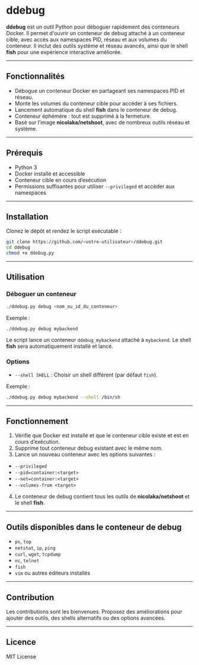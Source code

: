 # ddebug

**ddebug** est un outil Python pour déboguer rapidement des conteneurs Docker. Il permet d'ouvrir un conteneur de debug attaché à un conteneur cible, avec accès aux namespaces PID, réseau et aux volumes du conteneur. Il inclut des outils système et réseau avancés, ainsi que le shell **fish** pour une expérience interactive améliorée.

---

## Fonctionnalités

* Débogue un conteneur Docker en partageant ses namespaces PID et réseau.
* Monte les volumes du conteneur cible pour accéder à ses fichiers.
* Lancement automatique du shell **fish** dans le conteneur de debug.
* Conteneur éphémère : tout est supprimé à la fermeture.
* Basé sur l’image **nicolaka/netshoot**, avec de nombreux outils réseau et système.

---

## Prérequis

* Python 3
* Docker installé et accessible
* Conteneur cible en cours d’exécution
* Permissions suffisantes pour utiliser `--privileged` et accéder aux namespaces

---

## Installation

Clonez le dépôt et rendez le script exécutable :

```bash
git clone https://github.com/<votre-utilisateur>/ddebug.git
cd ddebug
chmod +x ddebug.py
```

---

## Utilisation

### Déboguer un conteneur

```bash
./ddebug.py debug <nom_ou_id_du_conteneur>
```

Exemple :

```bash
./ddebug.py debug mybackend
```

Le script lance un conteneur `ddebug_mybackend` attaché à `mybackend`.
Le shell **fish** sera automatiquement installé et lancé.

### Options

* `--shell SHELL` : Choisir un shell différent (par défaut `fish`).

Exemple :

```bash
./ddebug.py debug mybackend --shell /bin/sh
```

---

## Fonctionnement

1. Vérifie que Docker est installé et que le conteneur cible existe et est en cours d’exécution.
2. Supprime tout conteneur debug existant avec le même nom.
3. Lance un nouveau conteneur avec les options suivantes :

* `--privileged`
* `--pid=container:<target>`
* `--net=container:<target>`
* `--volumes-from <target>`

4. Le conteneur de debug contient tous les outils de **nicolaka/netshoot** et le shell **fish**.

---

## Outils disponibles dans le conteneur de debug

* `ps`, `top`
* `netstat`, `ip`, `ping`
* `curl`, `wget`, `tcpdump`
* `nc`, `telnet`
* `fish`
* `vim` ou autres éditeurs installés

---

## Contribution

Les contributions sont les bienvenues.
Proposez des améliorations pour ajouter des outils, des shells alternatifs ou des options avancées.

---

## Licence

MIT License